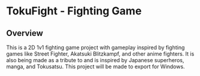 # TokuFight - Fighting Game


## Overview
This is a 2D 1v1 fighting game project with gameplay inspired by fighting games like Street Fighter, Akatsuki Blitzkampf, and other anime fighters.
It is also being made as a tribute to and is inspired by Japanese superheros, manga, and Tokusatsu.
This project will be made to export for Windows.
